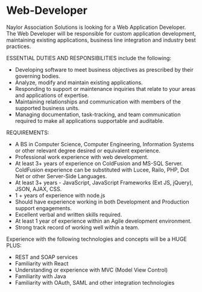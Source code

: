 # Web-Developer
Naylor Association Solutions is looking for a Web Application Developer. The Web Developer will be responsible for custom application development, maintaining existing applications, business line integration and industry best practices.

ESSENTIAL DUTIES AND RESPONSIBILITIES include the following:
- Developing software to meet business objectives as prescribed by their governing bodies.
- Analyze, modify and maintain existing applications.
- Responding to support or maintenance inquiries that relate to your areas and applications of expertise.
- Maintaining relationships and communication with members of the supported business units.
- Managing documentation, task-tracking, and team communication required to make all applications supportable and auditable.

REQUIREMENTS: 
- A BS in Computer Science, Computer Engineering, Information Systems or other relevant degree desired or equivalent experience. 
- Professional work experience with web development. 
-  At least 3+ years of experience on ColdFusion and MS-SQL Server.  ColdFusion experience can be substituted with Lucee, Railo, PHP, Dot Net or other Server-Side Languages.
- At least 3+ years - JavaScript, JavaScript Frameworks (Ext JS, jQuery), JSON, AJAX, CSS.
- 1 + years of experience with node.js
- Should have experience working in both Development and Production support engagements.
- Excellent verbal and written skills required.
- At least 1 year of experience within an Agile development environment.
- Strong track record of working well within a team. 
 
Experience with the following technologies and concepts will be a HUGE PLUS:

- REST and SOAP services
- Familiarity with React 
- Understanding or experience with MVC (Model View Control) 
- Familiarity with Java
- Familiarity with OAuth, SAML and other integration technologies

